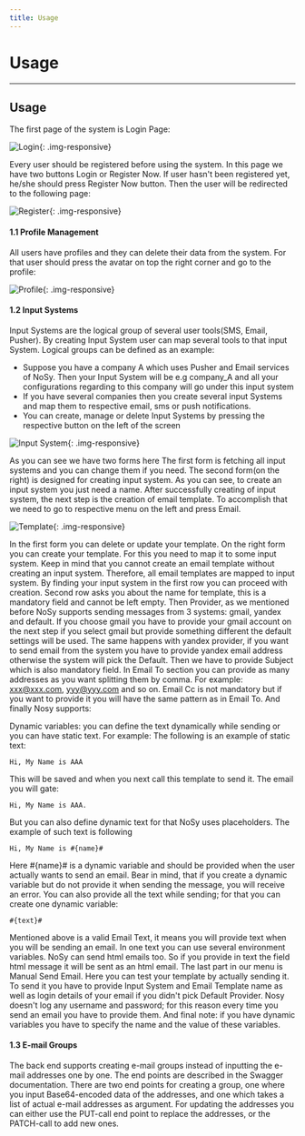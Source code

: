 ```yaml
---
title: Usage
---
```


# Usage
---

## **Usage**

The first page of the system is Login Page:

![Login](/assets/images/login.png "Login"){: .img-responsive}

Every user should be registered before using the system. In this page we have two buttons Login or Register Now. If user hasn't been registered yet, he/she should press Register Now button. Then the user will be redirected to the following page:

![Register](/assets/images/register.png "Register"){: .img-responsive}

#### **1.1 Profile Management**

All users have profiles and they can delete their data from the system. For that user should press the avatar on top the right corner and go to the profile:

![Profile](/assets/images/profile.png "Profile"){: .img-responsive}

#### **1.2 Input Systems**

Input Systems are the logical group of several user tools(SMS, Email, Pusher). By creating Input System user can map several tools to that input System. Logical groups can be defined as an example:

* Suppose you have a company A which uses Pusher and Email services of NoSy. Then your Input System will be e.g company_A and all your configurations regarding to this company will go under this input system
* If you have several companies then you create several input Systems and map them to respective email, sms or push notifications.
* You can create, manage or delete Input Systems by pressing the respective button on the left of the screen

![Input System](/assets/images/inputsystem.png "Input System"){: .img-responsive}

As you can see we have two forms here The first form is fetching all input systems and you can change them if you need. The second form(on the right) is designed for creating input system. As you can see, to create an input system you just need a name. After successfully creating of input system, the next step is the creation of email template. To accomplish that we need to go to respective menu on the left and press Email.

![Template](/assets/images/template.png "Template"){: .img-responsive}

In the first form you can delete or update your template. On the right form you can create your template. For this you need to map it to some input system. Keep in mind that you cannot create an email template without creating an input system. Therefore, all email templates are mapped to input system. By finding your input system in the first row you can proceed with creation. Second row asks you about the name for template, this is a mandatory field and cannot be left empty. Then Provider, as we mentioned before NoSy supports sending messages from 3 systems: gmail, yandex and default. If you choose gmail you have to provide your gmail account on the next step if you select gmail but provide something different the default settings will be used. The same happens with yandex provider, if you want to send email from the system you have to provide yandex email address otherwise the system will pick the Default. Then we have to provide Subject which is also mandatory field. In Email To section you can provide as many addresses as you want splitting them by comma. For example: xxx@xxx.com, yyy@yyy.com and so on. Email Cc is not mandatory but if you want to provide it you will have the same pattern as in Email To. And finally Nosy supports:

Dynamic variables: you can define the text dynamically while sending or you can have static text. For example: The following is an example of static text:

`Hi, My Name is AAA`

This will be saved and when you next call this template to send it. The email you will gate:

`Hi, My Name is AAA.`

But you can also define dynamic text for that NoSy uses placeholders. The example of such text is following

`Hi, My Name is #{name}#`

Here #{name}# is a dynamic variable and should be provided when the user actually wants to send an email. Bear in mind, that if you create a dynamic variable but do not provide it when sending the message, you will receive an error. You can also provide all the text while sending; for that you can create one dynamic variable:

`#{text}#`

Mentioned above is a valid Email Text, it means you will provide text when you will be sending an email. In one text you can use several environment variables. NoSy can send html emails too. So if you provide in text the field html message it will be sent as an html email. The last part in our menu is Manual Send Email. Here you can test your template by actually sending it. To send it you have to provide Input System and Email Template name as well as login details of your email if you didn't pick Default Provider. Nosy doesn't log any username and password; for this reason every time you send an email you have to provide them. And final note: if you have dynamic variables you have to specify the name and the value of these variables.

#### **1.3 E-mail Groups**

The back end supports creating e-mail groups instead of inputting the e-mail addresses one by one. The end points are described in the Swagger documentation. There are two end points for creating a group, one where you input Base64-encoded data of the addresses, and one which takes a list of actual e-mail addresses as argument. For updating the addresses you can either use the PUT-call end point to replace the addresses, or the PATCH-call to add new ones.
